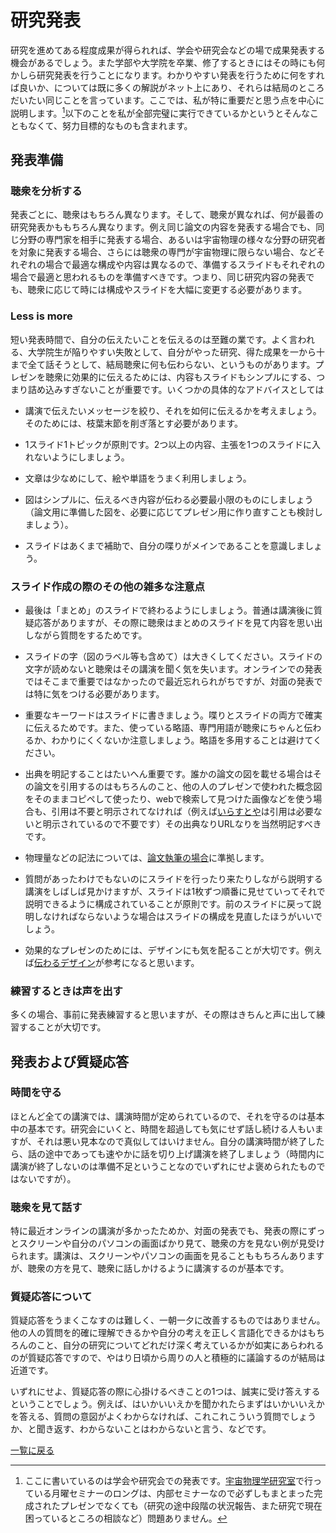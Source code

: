 # 研究発表

研究を進めてある程度成果が得られれば、学会や研究会などの場で成果発表する機会があるでしょう。また学部や大学院を卒業、修了するときにはその時にも何かしら研究発表を行うことになります。わかりやすい発表を行うために何をすれば良いか、については既に多くの解説がネット上にあり、それらは結局のところだいたい同じことを言っています。ここでは、私が特に重要だと思う点を中心に説明します。[^1]以下のことを私が全部完璧に実行できているかというとそんなこともなくて、努力目標的なものも含まれます。

[^1]: ここに書いているのは学会や研究会での発表です。[宇宙物理学研究室](https://www.astro.phys.s.chiba-u.ac.jp/index-j.html)で行っている月曜セミナーのロングは、内部セミナーなので必ずしもまとまった完成されたプレゼンでなくても（研究の途中段階の状況報告、また研究で現在困っているところの相談など）問題ありません。

## 発表準備

### 聴衆を分析する

発表ごとに、聴衆はもちろん異なります。そして、聴衆が異なれば、何が最善の研究発表かももちろん異なります。例え同じ論文の内容を発表する場合でも、同じ分野の専門家を相手に発表する場合、あるいは宇宙物理の様々な分野の研究者を対象に発表する場合、さらには聴衆の専門が宇宙物理に限らない場合、などそれぞれの場合で最適な構成や内容は異なるので、準備するスライドもそれぞれの場合で最適と思われるものを準備すべきです。つまり、同じ研究内容の発表でも、聴衆に応じて時には構成やスライドを大幅に変更する必要があります。

### Less is more

短い発表時間で、自分の伝えたいことを伝えるのは至難の業です。よく言われる、大学院生が陥りやすい失敗として、自分がやった研究、得た成果を一から十まで全て話そうとして、結局聴衆に何も伝わらない、というものがあります。プレゼンを聴衆に効果的に伝えるためには、内容もスライドもシンプルにする、つまり詰め込みすぎないことが重要です。いくつかの具体的なアドバイスとしては

* 講演で伝えたいメッセージを絞り、それを如何に伝えるかを考えましょう。そのためには、枝葉末節を削ぎ落とす必要があります。

* 1スライド1トピックが原則です。2つ以上の内容、主張を1つのスライドに入れないようにしましょう。

* 文章は少なめにして、絵や単語をうまく利用しましょう。

* 図はシンプルに、伝えるべき内容が伝わる必要最小限のものにしましょう（論文用に準備した図を、必要に応じてプレゼン用に作り直すことも検討しましょう）。

* スライドはあくまで補助で、自分の喋りがメインであることを意識しましょう。

### スライド作成の際のその他の雑多な注意点

* 最後は「まとめ」のスライドで終わるようにしましょう。普通は講演後に質疑応答がありますが、その際に聴衆はまとめのスライドを見て内容を思い出しながら質問をするためです。

* スライドの字（図のラベル等も含めて）は大きくしてください。スライドの文字が読めないと聴衆はその講演を聞く気を失います。オンラインでの発表ではそこまで重要ではなかったので最近忘れられがちですが、対面の発表では特に気をつける必要があります。

* 重要なキーワードはスライドに書きましょう。喋りとスライドの両方で確実に伝えるためです。また、使っている略語、専門用語が聴衆にちゃんと伝わるか、わかりにくくないか注意しましょう。略語を多用することは避けてください。

* 出典を明記することはたいへん重要です。誰かの論文の図を載せる場合はその論文を引用するのはもちろんのこと、他の人のプレゼンで使われた概念図をそのままコピペして使ったり、webで検索して見つけた画像などを使う場合も、引用は不要と明示されてなければ（例えば[いらすとや](https://www.irasutoya.com/p/faq.html)は引用は必要ないと明示されているので不要です）その出典なりURLなりを当然明記すべきです。

* 物理量などの記法については、[論文執筆の場合](paper_style.md)に準拠します。

* 質問があったわけでもないのにスライドを行ったり来たりしながら説明する講演をしばしば見かけますが、スライドは1枚ずつ順番に見せていってそれで説明できるように構成されていることが原則です。前のスライドに戻って説明しなければならないような場合はスライドの構成を見直したほうがいいでしょう。

* 効果的なプレゼンのためには、デザインにも気を配ることが大切です。例えば[伝わるデザイン](https://tsutawarudesign.com)が参考になると思います。

### 練習するときは声を出す

多くの場合、事前に発表練習すると思いますが、その際はきちんと声に出して練習することが大切です。

## 発表および質疑応答

### 時間を守る

ほとんど全ての講演では、講演時間が定められているので、それを守るのは基本中の基本です。研究会にいくと、時間を超過しても気にせず話し続ける人もいますが、それは悪い見本なので真似してはいけません。自分の講演時間が終了したら、話の途中であっても速やかに話を切り上げ講演を終了しましょう（時間内に講演が終了しないのは準備不足ということなのでいずれにせよ褒められたものではないですが）。

### 聴衆を見て話す

特に最近オンラインの講演が多かったためか、対面の発表でも、発表の際にずっとスクリーンや自分のパソコンの画面ばかり見て、聴衆の方を見ない例が見受けられます。講演は、スクリーンやパソコンの画面を見ることももちろんありますが、聴衆の方を見て、聴衆に話しかけるように講演するのが基本です。

### 質疑応答について

質疑応答をうまくこなすのは難しく、一朝一夕に改善するものではありません。他の人の質問を的確に理解できるかや自分の考えを正しく言語化できるかはもちろんのこと、自分の研究についてどれだけ深く考えているかが如実にあらわれるのが質疑応答ですので、やはり日頃から周りの人と積極的に議論するのが結局は近道です。

いずれにせよ、質疑応答の際に心掛けるべきことの1つは、誠実に受け答えするということでしょう。例えば、はいかいいえかを聞かれたらまずはいかいいえかを答える、質問の意図がよくわからなければ、これこれこういう質問でしょうか、と聞き返す、わからないことはわからないと言う、などです。

[一覧に戻る](README.md)

